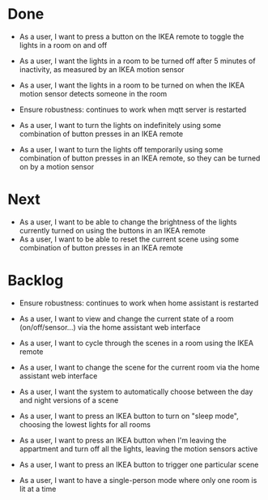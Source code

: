 # Done

- As a user, I want to press a button on the IKEA remote to toggle the lights in a room on and off
- As a user, I want the lights in a room to be turned off after 5 minutes of inactivity, as measured by an IKEA motion sensor
- As a user, I want the lights in a room to be turned on when the IKEA motion sensor detects someone in the room

- Ensure robustness: continues to work when mqtt server is restarted

- As a user, I want to turn the lights on indefinitely using some combination of button presses in an IKEA remote
- As a user, I want to turn the lights off temporarily using some combination of button presses in an IKEA remote, so they can be turned on by a motion sensor

# Next

- As a user, I want to be able to change the brightness of the lights currently turned on using the buttons in an IKEA remote
- As a user, I want to be able to reset the current scene using some combination of button presses in an IKEA remote

# Backlog

- Ensure robustness: continues to work when home assistant is restarted

- As a user, I want to view and change the current state of a room (on/off/sensor...) via the home assistant web interface

- As a user, I want to cycle through the scenes in a room using the IKEA remote
- As a user, I want to change the scene for the current room via the home assistant web interface
- As a user, I want the system to automatically choose between the day and night versions of a scene

- As a user, I want to press an IKEA button to turn on "sleep mode", choosing the lowest lights for all rooms
- As a user, I want to press an IKEA button when I'm leaving the appartment and turn off all the lights, leaving the motion sensors active
- As a user, I want to press an IKEA button to trigger one particular scene

- As a user, I want to have a single-person mode where only one room is lit at a time

